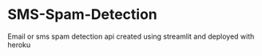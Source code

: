 # SMS-Spam-Detection
Email or sms spam detection api created using streamlit and deployed with heroku
